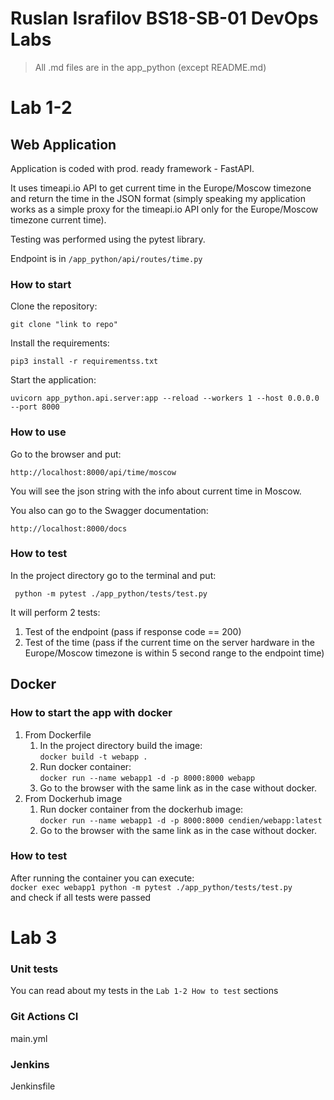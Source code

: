 # Ruslan Israfilov BS18-SB-01 DevOps Labs

> All .md files are in the app_python (except README.md)

# Lab 1-2
## Web Application
Application is coded with prod. ready framework - FastAPI.

It uses timeapi.io API to get current time in the 
Europe/Moscow timezone and return the time in the JSON format (simply speaking my application works as a simple proxy
for the timeapi.io API only for the Europe/Moscow timezone current time).

Testing was performed using the pytest library.

Endpoint is in `/app_python/api/routes/time.py`

### How to start
Clone the repository:

`git clone "link to repo"`

Install the requirements:

`pip3 install -r requirementss.txt`

Start the application:

`uvicorn app_python.api.server:app --reload --workers 1 --host 0.0.0.0 --port 8000`

### How to use
Go to the browser and put:

`http://localhost:8000/api/time/moscow`

You will see the json string with the info about current time in Moscow.

You also can go to the Swagger documentation:

`http://localhost:8000/docs`

### How to test
In the project directory go to the terminal and put:

` python -m pytest ./app_python/tests/test.py`

It will perform 2 tests:
1. Test of the endpoint (pass if response code == 200)
2. Test of the time (pass if the current time on the server hardware in the Europe/Moscow
timezone is within 5 second range to the endpoint time)

## Docker

### How to start the app with docker

1. From Dockerfile
   1. In the project directory build the image: \
   `docker build -t webapp .`
   2. Run docker container: \
   `docker run --name webapp1 -d -p 8000:8000 webapp`
   3. Go to the browser with the same link as in the case without docker.
2. From Dockerhub image
   1. Run docker container from the dockerhub image: \
   `docker run --name webapp1 -d -p 8000:8000 cendien/webapp:latest`
   2. Go to the browser with the same link as in the case without docker.

### How to test

After running the container you can execute: \
`docker exec webapp1 python -m pytest ./app_python/tests/test.py` \
and check if all tests were passed

# Lab 3
### Unit tests
You can read about my tests in the `Lab 1-2 How to test` sections

### Git Actions CI
main.yml 

### Jenkins
Jenkinsfile